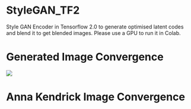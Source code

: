 # StyleGAN_TF2
Style GAN Encoder in Tensorflow 2.0 to generate optimised latent codes and blend it to get blended images.
Please use a GPU to run it in Colab.

<h1>Generated Image Convergence</h1>
<img src="hello.gif">
<h1>Anna Kendrick Image Convergence</h1>
<img title="" src="593.gif">
